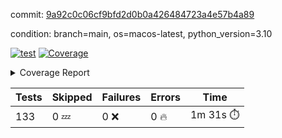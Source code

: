 commit: [9a92c0c06cf9bfd2d0b0a426484723a4e57b4a89](https://github.com/rcmdnk/homebrew-file/tree/9a92c0c06cf9bfd2d0b0a426484723a4e57b4a89)

condition: branch=main, os=macos-latest, python_version=3.10

[![test](https://github.com/rcmdnk/homebrew-file/actions/workflows/test.yml/badge.svg)](https://github.com/rcmdnk/homebrew-file/actions/runs/14923338383)
<a href="https://github.com/rcmdnk/homebrew-file/blob/9a92c0c06cf9bfd2d0b0a426484723a4e57b4a89/README.md"><img alt="Coverage" src="https://img.shields.io/badge/Coverage-0%25-red.svg" /></a><details><summary>Coverage Report </summary><table><tr><th>File</th><th>Stmts</th><th>Miss</th><th>Cover</th><th>Missing</th></tr><tbody><tr><td colspan="5"><b>src/brew_file</b></td></tr><tr><td>&nbsp; &nbsp;<a href="https://github.com/rcmdnk/homebrew-file/blob/9a92c0c06cf9bfd2d0b0a426484723a4e57b4a89/src/brew_file/__init__.py">\_\_init\_\_.py</a></td><td>3</td><td>3</td><td>0%</td><td><a href="https://github.com/rcmdnk/homebrew-file/blob/9a92c0c06cf9bfd2d0b0a426484723a4e57b4a89/src/brew_file/__init__.py#L1-L4">1&ndash;4</a></td></tr><tr><td>&nbsp; &nbsp;<a href="https://github.com/rcmdnk/homebrew-file/blob/9a92c0c06cf9bfd2d0b0a426484723a4e57b4a89/src/brew_file/brew_file.py">brew_file.py</a></td><td>1288</td><td>1288</td><td>0%</td><td><a href="https://github.com/rcmdnk/homebrew-file/blob/9a92c0c06cf9bfd2d0b0a426484723a4e57b4a89/src/brew_file/brew_file.py#L1-L2416">1&ndash;2416</a></td></tr><tr><td>&nbsp; &nbsp;<a href="https://github.com/rcmdnk/homebrew-file/blob/9a92c0c06cf9bfd2d0b0a426484723a4e57b4a89/src/brew_file/brew_helper.py">brew_helper.py</a></td><td>244</td><td>244</td><td>0%</td><td><a href="https://github.com/rcmdnk/homebrew-file/blob/9a92c0c06cf9bfd2d0b0a426484723a4e57b4a89/src/brew_file/brew_helper.py#L1-L414">1&ndash;414</a></td></tr><tr><td>&nbsp; &nbsp;<a href="https://github.com/rcmdnk/homebrew-file/blob/9a92c0c06cf9bfd2d0b0a426484723a4e57b4a89/src/brew_file/brew_info.py">brew_info.py</a></td><td>425</td><td>425</td><td>0%</td><td><a href="https://github.com/rcmdnk/homebrew-file/blob/9a92c0c06cf9bfd2d0b0a426484723a4e57b4a89/src/brew_file/brew_info.py#L1-L636">1&ndash;636</a></td></tr><tr><td>&nbsp; &nbsp;<a href="https://github.com/rcmdnk/homebrew-file/blob/9a92c0c06cf9bfd2d0b0a426484723a4e57b4a89/src/brew_file/info.py">info.py</a></td><td>11</td><td>11</td><td>0%</td><td><a href="https://github.com/rcmdnk/homebrew-file/blob/9a92c0c06cf9bfd2d0b0a426484723a4e57b4a89/src/brew_file/info.py#L1-L17">1&ndash;17</a></td></tr><tr><td>&nbsp; &nbsp;<a href="https://github.com/rcmdnk/homebrew-file/blob/9a92c0c06cf9bfd2d0b0a426484723a4e57b4a89/src/brew_file/main.py">main.py</a></td><td>170</td><td>170</td><td>0%</td><td><a href="https://github.com/rcmdnk/homebrew-file/blob/9a92c0c06cf9bfd2d0b0a426484723a4e57b4a89/src/brew_file/main.py#L1-L702">1&ndash;702</a></td></tr><tr><td>&nbsp; &nbsp;<a href="https://github.com/rcmdnk/homebrew-file/blob/9a92c0c06cf9bfd2d0b0a426484723a4e57b4a89/src/brew_file/utils.py">utils.py</a></td><td>70</td><td>70</td><td>0%</td><td><a href="https://github.com/rcmdnk/homebrew-file/blob/9a92c0c06cf9bfd2d0b0a426484723a4e57b4a89/src/brew_file/utils.py#L1-L134">1&ndash;134</a></td></tr><tr><td><b>TOTAL</b></td><td><b>2211</b></td><td><b>2211</b></td><td><b>0%</b></td><td>&nbsp;</td></tr></tbody></table></details>

| Tests | Skipped | Failures | Errors | Time |
| ----- | ------- | -------- | -------- | ------------------ |
| 133 | 0 :zzz: | 0 :x: | 0 :fire: | 1m 31s :stopwatch: |

